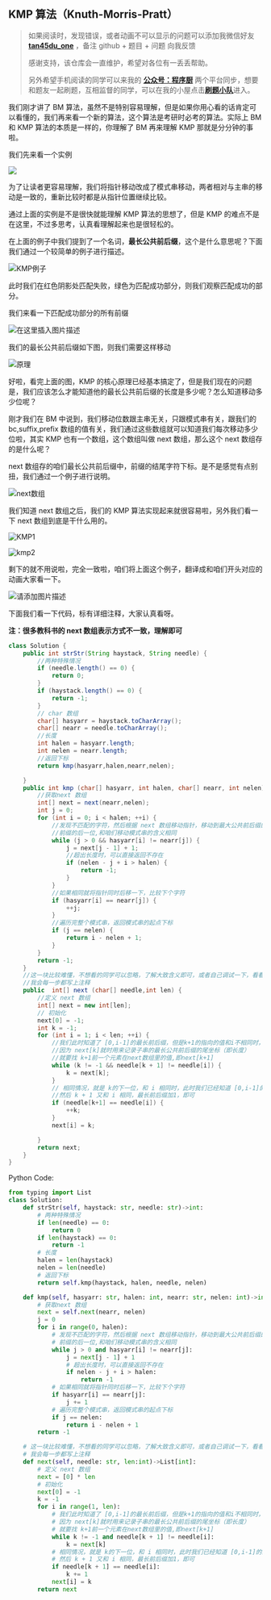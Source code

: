 ## KMP 算法（Knuth-Morris-Pratt）

> 如果阅读时，发现错误，或者动画不可以显示的问题可以添加我微信好友 **[tan45du_one](https://raw.githubusercontent.com/tan45du/tan45du.github.io/master/个人微信.15egrcgqd94w.jpg)** ，备注 github + 题目 + 问题 向我反馈
>
> 感谢支持，该仓库会一直维护，希望对各位有一丢丢帮助。
>
> 另外希望手机阅读的同学可以来我的 <u>[**公众号：程序厨**](https://raw.githubusercontent.com/tan45du/test/master/微信图片_20210320152235.2pthdebvh1c0.png)</u> 两个平台同步，想要和题友一起刷题，互相监督的同学，可以在我的小屋点击<u>[**刷题小队**](https://raw.githubusercontent.com/tan45du/test/master/微信图片_20210320152235.2pthdebvh1c0.png)</u>进入。

我们刚才讲了 BM 算法，虽然不是特别容易理解，但是如果你用心看的话肯定可以看懂的，我们再来看一个新的算法，这个算法是考研时必考的算法。实际上 BM 和 KMP 算法的本质是一样的，你理解了 BM 再来理解 KMP 那就是分分钟的事啦。

我们先来看一个实例

![](https://img-blog.csdnimg.cn/20210319193924180.gif)

为了让读者更容易理解，我们将指针移动改成了模式串移动，两者相对与主串的移动是一致的，重新比较时都是从指针位置继续比较。

通过上面的实例是不是很快就能理解 KMP 算法的思想了，但是 KMP 的难点不是在这里，不过多思考，认真看理解起来也是很轻松的。

在上面的例子中我们提到了一个名词，**最长公共前后缀**，这个是什么意思呢？下面我们通过一个较简单的例子进行描述。

![KMP例子](https://cdn.jsdelivr.net/gh/tan45du/photobed@master/photo/KMP例子.1uirbimk5fcw.png)

此时我们在红色阴影处匹配失败，绿色为匹配成功部分，则我们观察匹配成功的部分。

我们来看一下匹配成功部分的所有前缀

![在这里插入图片描述](https://img-blog.csdnimg.cn/20210401204019428.png)

我们的最长公共前后缀如下图，则我们需要这样移动

![原理](https://cdn.jsdelivr.net/gh/tan45du/photobed@master/photo/原理.bghc3ecm4z4.png)

好啦，看完上面的图，KMP 的核心原理已经基本搞定了，但是我们现在的问题是，我们应该怎么才能知道他的最长公共前后缀的长度是多少呢？怎么知道移动多少位呢？

刚才我们在 BM 中说到，我们移动位数跟主串无关，只跟模式串有关，跟我们的 bc,suffix,prefix 数组的值有关，我们通过这些数组就可以知道我们每次移动多少位啦，其实 KMP 也有一个数组，这个数组叫做 next 数组，那么这个 next 数组存的是什么呢？

next 数组存的咱们最长公共前后缀中，前缀的结尾字符下标。是不是感觉有点别扭，我们通过一个例子进行说明。

![next数组](https://cdn.jsdelivr.net/gh/tan45du/photobed@master/photo/next数组.3nir7pgcs9c0.png)

我们知道 next 数组之后，我们的 KMP 算法实现起来就很容易啦，另外我们看一下 next 数组到底是干什么用的。

![KMP1](https://cdn.jsdelivr.net/gh/tan45du/photobed@master/photo/KMP1.j74ujxjuq1c.png)

![kmp2](https://cdn.jsdelivr.net/gh/tan45du/photobed@master/photo/kmp2.6jx846nmyd00.png)

剩下的就不用说啦，完全一致啦，咱们将上面这个例子，翻译成和咱们开头对应的动画大家看一下。

![请添加图片描述](https://img-blog.csdnimg.cn/20210319193924754.gif)

下面我们看一下代码，标有详细注释，大家认真看呀。

**注：很多教科书的 next 数组表示方式不一致，理解即可**

```java
class Solution {
    public int strStr(String haystack, String needle) {
        //两种特殊情况
        if (needle.length() == 0) {
            return 0;
        }
        if (haystack.length() == 0) {
            return -1;
        }
        // char 数组
        char[] hasyarr = haystack.toCharArray();
        char[] nearr = needle.toCharArray();
        //长度
        int halen = hasyarr.length;
        int nelen = nearr.length;
        //返回下标
        return kmp(hasyarr,halen,nearr,nelen);

    }
    public int kmp (char[] hasyarr, int halen, char[] nearr, int nelen) {
        //获取next 数组
        int[] next = next(nearr,nelen);
        int j = 0;
        for (int i = 0; i < halen; ++i) {
            //发现不匹配的字符，然后根据 next 数组移动指针，移动到最大公共前后缀的，
            //前缀的后一位,和咱们移动模式串的含义相同
            while (j > 0 && hasyarr[i] != nearr[j]) {
                j = next[j - 1] + 1;
                //超出长度时，可以直接返回不存在
                if (nelen - j + i > halen) {
                    return -1;
                }
            }
            //如果相同就将指针同时后移一下，比较下个字符
            if (hasyarr[i] == nearr[j]) {
                ++j;
            }
            //遍历完整个模式串，返回模式串的起点下标
            if (j == nelen) {
                return i - nelen + 1;
            }
        }
        return -1;
    }
    //这一块比较难懂，不想看的同学可以忽略，了解大致含义即可，或者自己调试一下，看看运行情况
    //我会每一步都写上注释
    public  int[] next (char[] needle,int len) {
        //定义 next 数组
        int[] next = new int[len];
        // 初始化
        next[0] = -1;
        int k = -1;
        for (int i = 1; i < len; ++i) {
            //我们此时知道了 [0,i-1]的最长前后缀，但是k+1的指向的值和i不相同时，我们则需要回溯
            //因为 next[k]就时用来记录子串的最长公共前后缀的尾坐标（即长度）
            //就要找 k+1前一个元素在next数组里的值,即next[k+1]
            while (k != -1 && needle[k + 1] != needle[i]) {
                k = next[k];
            }
            // 相同情况，就是 k的下一位，和 i 相同时，此时我们已经知道 [0,i-1]的最长前后缀
            //然后 k + 1 又和 i 相同，最长前后缀加1，即可
            if (needle[k+1] == needle[i]) {
                ++k;
            }
            next[i] = k;

        }
        return next;
    }
}
```

Python Code:

```python
from typing import List
class Solution:
    def strStr(self, haystack: str, needle: str)->int:
        # 两种特殊情况
        if len(needle) == 0:
            return 0
        if len(haystack) == 0:
            return -1
        # 长度
        halen = len(haystack)
        nelen = len(needle)
        # 返回下标
        return self.kmp(haystack, halen, needle, nelen)

    def kmp(self, hasyarr: str, halen: int, nearr: str, nelen: int)->int:
        # 获取next 数组
        next = self.next(nearr, nelen)
        j = 0
        for i in range(0, halen):
            # 发现不匹配的字符，然后根据 next 数组移动指针，移动到最大公共前后缀的，
            # 前缀的后一位,和咱们移动模式串的含义相同
            while j > 0 and hasyarr[i] != nearr[j]:
                j = next[j - 1] + 1
                # 超出长度时，可以直接返回不存在
                if nelen - j + i > halen:
                    return -1
            # 如果相同就将指针同时后移一下，比较下个字符
            if hasyarr[i] == nearr[j]:
                j += 1
            # 遍历完整个模式串，返回模式串的起点下标
            if j == nelen:
                return i - nelen + 1
        return -1

    # 这一块比较难懂，不想看的同学可以忽略，了解大致含义即可，或者自己调试一下，看看运行情况
    # 我会每一步都写上注释
    def next(self, needle: str, len:int)->List[int]:
        # 定义 next 数组
        next = [0] * len
        # 初始化
        next[0] = -1
        k = -1
        for i in range(1, len):
            # 我们此时知道了 [0,i-1]的最长前后缀，但是k+1的指向的值和i不相同时，我们则需要回溯
            # 因为 next[k]就时用来记录子串的最长公共前后缀的尾坐标（即长度）
            # 就要找 k+1前一个元素在next数组里的值,即next[k+1]
            while k != -1 and needle[k + 1] != needle[i]:
                k = next[k]
            # 相同情况，就是 k的下一位，和 i 相同时，此时我们已经知道 [0,i-1]的最长前后缀
            # 然后 k + 1 又和 i 相同，最长前后缀加1，即可
            if needle[k + 1] == needle[i]:
                k += 1
            next[i] = k
        return next
```
